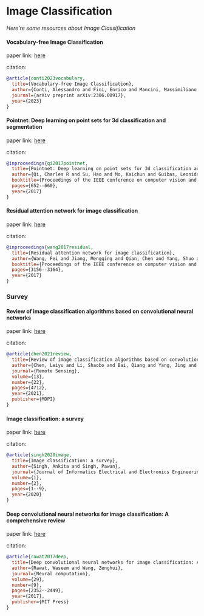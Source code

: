 # Image Classification
*Here're some resources about Image Classification*




#### Vocabulary-free Image Classification

paper link: [here](https://arxiv.org/pdf/2306.00917)

citation: 
```bibtex
@article{conti2023vocabulary,
  title={Vocabulary-free Image Classification},
  author={Conti, Alessandro and Fini, Enrico and Mancini, Massimiliano and Rota, Paolo and Wang, Yiming and Ricci, Elisa},
  journal={arXiv preprint arXiv:2306.00917},
  year={2023}
}
```

#### Pointnet: Deep learning on point sets for 3d classification and segmentation

paper link: [here](https://openaccess.thecvf.com/content_cvpr_2017/papers/Qi_PointNet_Deep_Learning_CVPR_2017_paper.pdf)

citation: 
```bibtex
@inproceedings{qi2017pointnet,
  title={Pointnet: Deep learning on point sets for 3d classification and segmentation},
  author={Qi, Charles R and Su, Hao and Mo, Kaichun and Guibas, Leonidas J},
  booktitle={Proceedings of the IEEE conference on computer vision and pattern recognition},
  pages={652--660},
  year={2017}
}
```



#### Residual attention network for image classification

paper link: [here](https://openaccess.thecvf.com/content_cvpr_2017/papers/Wang_Residual_Attention_Network_CVPR_2017_paper.pdf)

citation: 
```bibtex
@inproceedings{wang2017residual,
  title={Residual attention network for image classification},
  author={Wang, Fei and Jiang, Mengqing and Qian, Chen and Yang, Shuo and Li, Cheng and Zhang, Honggang and Wang, Xiaogang and Tang, Xiaoou},
  booktitle={Proceedings of the IEEE conference on computer vision and pattern recognition},
  pages={3156--3164},
  year={2017}
}
```



### Survey


#### Review of image classification algorithms based on convolutional neural networks

paper link: [here](https://www.mdpi.com/2072-4292/13/22/4712)

citation: 
```bibtex
@article{chen2021review,
  title={Review of image classification algorithms based on convolutional neural networks},
  author={Chen, Leiyu and Li, Shaobo and Bai, Qiang and Yang, Jing and Jiang, Sanlong and Miao, Yanming},
  journal={Remote Sensing},
  volume={13},
  number={22},
  pages={4712},
  year={2021},
  publisher={MDPI}
}
```



#### Image classification: a survey

paper link: [here](https://jieee.a2zjournals.com/index.php/ieee/article/download/2/7)

citation: 
```bibtex
@article{singh2020image,
  title={Image classification: a survey},
  author={Singh, Ankita and Singh, Pawan},
  journal={Journal of Informatics Electrical and Electronics Engineering (JIEEE)},
  volume={1},
  number={2},
  pages={1--9},
  year={2020}
}
```
    


#### Deep convolutional neural networks for image classification: A comprehensive review

paper link: [here](https://www.researchgate.net/profile/Zenghui-Wang-6/publication/317496930_Deep_Convolutional_Neural_Networks_for_Image_Classification_A_Comprehensive_Review/links/59f814630f7e9b553ebefe27/Deep-Convolutional-Neural-Networks-for-Image-Classification-A-Comprehensive-Review.pdf)

citation: 
```bibtex
@article{rawat2017deep,
  title={Deep convolutional neural networks for image classification: A comprehensive review},
  author={Rawat, Waseem and Wang, Zenghui},
  journal={Neural computation},
  volume={29},
  number={9},
  pages={2352--2449},
  year={2017},
  publisher={MIT Press}
}
```
    
    